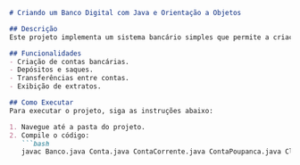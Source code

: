 

```markdown
# Criando um Banco Digital com Java e Orientação a Objetos

## Descrição
Este projeto implementa um sistema bancário simples que permite a criação de contas, depósitos, saques e transferências.

## Funcionalidades
- Criação de contas bancárias.
- Depósitos e saques.
- Transferências entre contas.
- Exibição de extratos.

## Como Executar
Para executar o projeto, siga as instruções abaixo:

1. Navegue até a pasta do projeto.
2. Compile o código:
   ```bash
   javac Banco.java Conta.java ContaCorrente.java ContaPoupanca.java Cliente.java Main.java

